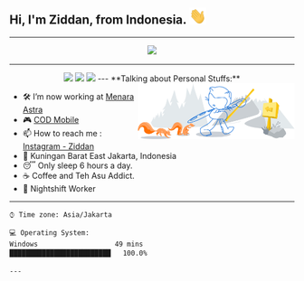 <!-- Your title -->
## Hi, I'm Ziddan, from Indonesia. <img src="https://raw.githubusercontent.com/AnggaR96s/AnggaR96s/master/asset/Hi.gif" width="30px">

---
<p align="center">
  <img src="https://media.giphy.com/media/WOwiryOPA0G6jhKqB0/source.gif" width="30%"><br>
</p>

---
<p align="center">
<a href="https://github.com/Danz43z"> <img src="https://img.shields.io/badge/-Github-000?style=flat&logo=Github&logoColor=white" /></a>
<a href="https://www.instagram.com/ibrahim_ziddan"> <img src="https://img.shields.io/badge/-Instagram-c13584?style=flat&labelColor=c13584&logo=instagram&logoColor=white" /></a>
<a href="mailto:ibrahimziddan43@gmail.com"> <img src="https://img.shields.io/badge/-Gmail-c14438?style=flat&logo=Gmail&logoColor=white" /></a>
---
<!-- Talking about you -->
**Talking about Personal Stuffs:**

<!-- Any image aligned to the right. Beware the width -->
<img width="55%" align="right" alt="Github" src="https://raw.githubusercontent.com/AnggaR96s/AnggaR96s/master/asset/git-header.svg" />

- 🛠️ I’m now working at [Menara Astra](https://www.menara-astra.co.id/)
- 🎮 [COD Mobile](https://www.callofduty.com/mobile)
- 📫 How to reach me : [Instagram - Ziddan](https://instagram.com/ibrahim_ziddan)
- 🏡 Kuningan Barat East Jakarta, Indonesia
- 😴 Only sleep 6 hours a day.
- ☕ Coffee and Teh Asu Addict.
- 🦇 Nightshift Worker

---

```text
⌚︎ Time zone: Asia/Jakarta

💻 Operating System: 
Windows                   49 mins             █████████████████████████   100.0%

---
